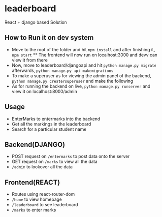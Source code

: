 # leaderboard
 React + django based Solution
 
## How to Run it on dev system
* Move to the root of the folder and hit ```npm install``` and after finishing it, ```npm start``` 
** The frontend will now run on localhost:3000 and devv can view it from there
* Now, move to leaderboard/djangoapi and hit ```python manage.py migrate``` afterwards, ```python manage.py api makemigrations```
* To make a superuser as for viewing the admin panel of the backend, ```python manage.py creatersuperuser``` and make the following
* As for running the backend on live, ```python manage.py runserver``` and view it on localhost:8000/admin

## Usage
* EnterMarks to entermarks into the backend
* Get all the markings in the leaderboard
* Search for a particular student name

## Backend(DJANGO)
* POST request on ```/entermarks``` to post data onto the server
* GET request on ```/marks``` to view all the data
* ```/admin``` to lookover all the data

## Frontend(REACT)
* Routes using react-router-dom
* ```/home``` to view homepage
* ```/leaderboard``` to see leaderboard
* ```/marks``` to enter marks



